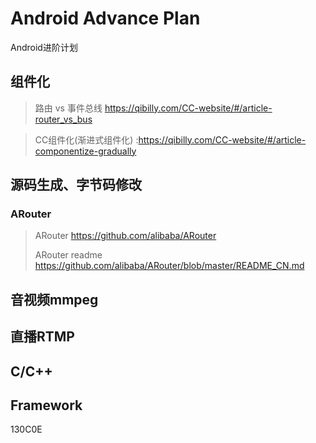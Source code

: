 # Android Advance Plan
Android进阶计划

## 组件化

> 路由 vs 事件总线  https://qibilly.com/CC-website/#/article-router_vs_bus

> CC组件化(渐进式组件化) :https://qibilly.com/CC-website/#/article-componentize-gradually

## 源码生成、字节码修改
### ARouter

> ARouter https://github.com/alibaba/ARouter
>
> ARouter readme https://github.com/alibaba/ARouter/blob/master/README_CN.md

## 音视频mmpeg

## 直播RTMP

## C/C++

## Framework

130C0E

